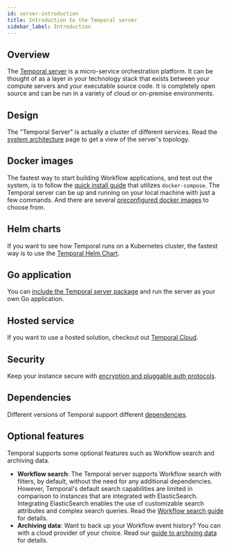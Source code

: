 ```yaml
---
id: server-introduction
title: Introduction to the Temporal server
sidebar_label: Introduction
---
```


## Overview

The [Temporal server](https://github.com/temporalio/temporal) is a micro-service orchestration platform.
It can be thought of as a layer in your technology stack that exists between your compute servers and your executable source code.
It is completely open source and can be run in a variety of cloud or on-premise environments.

## Design

The "Temporal Server" is actually a cluster of different services.
Read the [system architecture](/docs/system-architecture) page to get a view of the server's topology.

## Docker images

The fastest way to start building Workflow applications, and test out the system, is to follow the [quick install guide](/docs/server-quick-install) that utilizes `docker-compose`.
The Temporal server can be up and running on your local machine with just a few commands.
And there are several [preconfigured docker images](https://github.com/temporalio/temporal/tree/master/docker) to choose from.

## Helm charts

If you want to see how Temporal runs on a Kubernetes cluster, the fastest way is to use the [Temporal Helm Chart](https://github.com/temporalio/helm-charts).

## Go application

You can [include the Temporal server package](/docs/server-options) and run the server as your own Go application.

## Hosted service

If you want to use a hosted solution, checkout out [Temporal Cloud](/docs/cloud-introduction).

## Security

Keep your instance secure with [encryption and pluggable auth protocols](/docs/server-security).

## Dependencies

Different versions of Temporal support different [dependencies](server-versions-and-dependencies).

## Optional features

Temporal supports some optional features such as Workflow search and archiving data.

- **Workflow search**: The Temporal server supports Workflow search with filters, by default, without the need for any additional dependencies.
However, Temporal's default search capabilities are limited in comparison to instances that are integrated with ElasticSearch.
Integrating ElasticSearch enables the use of customizable search attributes and complex search queries.
Read the [Workflow search guide](/docs/server-workflow-search) for details.
- **Archiving data**: Want to back up your Workflow event history? You can with a cloud provider of your choice. Read our [guide to archiving data](/docs/server-archive-data) for details.
